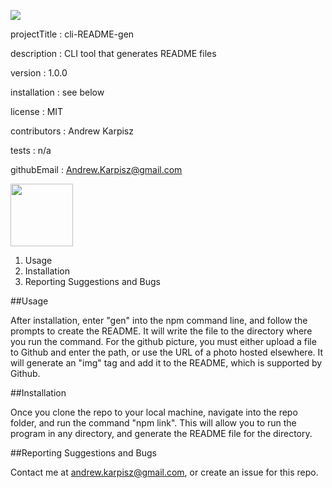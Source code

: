 <img src="https://img.shields.io/badge/Version-1.0.0-green"></img>

projectTitle : cli-README-gen
 
description : CLI tool that generates README files
 
version : 1.0.0
 
installation : see below
 
license : MIT
 
contributors : Andrew Karpisz
 
tests : n/a
 
githubEmail : Andrew.Karpisz@gmail.com
 


<img src="https://drive.google.com/uc?id=1Up03NU5PI9W5YcONgNuQoQF2EoN0nPAI" width="100px">


1. Usage
2. Installation
3. Reporting Suggestions and Bugs


##Usage

After installation,  enter "gen" into the npm command line, and follow the prompts to create the README. It will write the file to the directory where you run the command. For the github picture, you must either upload a file to Github and enter the path, or use the URL of a photo hosted elsewhere. It will generate an "img" tag and add it to the README, which is supported by Github.

##Installation

Once you clone the repo to your local machine, navigate into the repo folder, and run the command "npm link". This will allow you to run the program in any directory, and generate the README file for the directory.

##Reporting Suggestions and Bugs

Contact me at andrew.karpisz@gmail.com, or create an issue for this repo.

